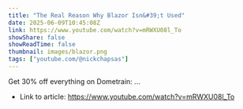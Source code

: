```yaml
---
title: "The Real Reason Why Blazor Isn&#39;t Used"
date: 2025-06-09T10:45:08Z
link: https://www.youtube.com/watch?v=mRWXU08l_To
showShare: false
showReadTime: false
thumbnail: images/blazor.png
tags: ["youtube.com/@nickchapsas"]
---
```

Get 30% off everything on Dometrain: ...

- Link to article: https://www.youtube.com/watch?v=mRWXU08l_To